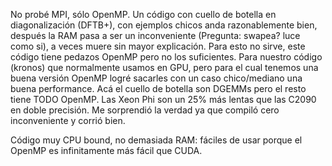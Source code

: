 
No probé MPI, sólo OpenMP.
Un código con cuello de botella en diagonalización (DFTB+), con ejemplos chicos anda razonablemente bien, después la RAM pasa a ser un inconveniente (Pregunta: swapea? luce como si), a veces muere sin mayor explicación. 
Para esto no sirve, este código tiene pedazos OpenMP pero no los suficientes.
Para nuestro código (kronos) que normalmente usamos en GPU, pero para el cual tenemos una buena versión OpenMP logré sacarles con un caso chico/mediano una buena performance. 
Acá el cuello de botella son DGEMMs pero el resto tiene TODO OpenMP. 
Las Xeon Phi son un 25% más lentas que las C2090 en doble precisión. 
Me sorprendió la verdad ya que compiló cero inconveniente y corrió bien.

Código muy CPU bound, no demasiada RAM: fáciles de usar porque el OpenMP es infinitamente más fácil que CUDA. 

